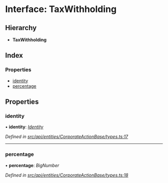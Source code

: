 # Interface: TaxWithholding

## Hierarchy

* **TaxWithholding**

## Index

### Properties

* [identity](taxwithholding.md#identity)
* [percentage](taxwithholding.md#percentage)

## Properties

###  identity

• **identity**: *[Identity](../classes/identity.md)*

*Defined in [src/api/entities/CorporateActionBase/types.ts:17](https://github.com/PolymathNetwork/polymesh-sdk/blob/31a16a34/src/api/entities/CorporateActionBase/types.ts#L17)*

___

###  percentage

• **percentage**: *BigNumber*

*Defined in [src/api/entities/CorporateActionBase/types.ts:18](https://github.com/PolymathNetwork/polymesh-sdk/blob/31a16a34/src/api/entities/CorporateActionBase/types.ts#L18)*
